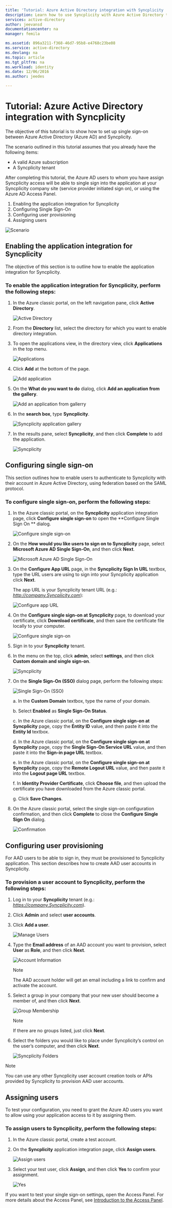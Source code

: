 ```yaml
---
title: 'Tutorial: Azure Active Directory integration with Syncplicity | Microsoft Docs'
description: Learn how to use Syncplicity with Azure Active Directory to enable single sign-on, automated provisioning, and more!
services: active-directory
author: jeevansd
documentationcenter: na
manager: femila

ms.assetid: 896a3211-f368-46d7-95b8-e4768c23be08
ms.service: active-directory
ms.devlang: na
ms.topic: article
ms.tgt_pltfrm: na
ms.workload: identity
ms.date: 12/06/2016
ms.author: jeedes

---
```

# Tutorial: Azure Active Directory integration with Syncplicity
The objective of this tutorial is to show how to set up single sign-on between Azure Active Directory (Azure AD) and Syncplicity.

The scenario outlined in this tutorial assumes that you already have the following items:

* A valid Azure subscription
* A Syncplicity tenant

After completing this tutorial, the Azure AD users to whom you have assign Syncplicity access will be able to single sign into the application at your Syncplicity company site (service provider initiated sign on), or using the Azure AD Access Panel.

1. Enabling the application integration for Syncplicity
2. Configuring Single Sign-On
3. Configuring user provisioning
4. Assigning users

![Scenario](./media/active-directory-saas-syncplicity-tutorial/IC769524.png "Scenario")

## Enabling the application integration for Syncplicity
The objective of this section is to outline how to enable the application integration for Syncplicity.

### To enable the application integration for Syncplicity, perform the following steps:
1. In the Azure classic portal, on the left navigation pane, click **Active Directory**.
   
    ![Active Directory](./media/active-directory-saas-syncplicity-tutorial/IC700993.png "Active Directory")

2. From the **Directory** list, select the directory for which you want to enable directory integration.

3. To open the applications view, in the directory view, click **Applications** in the top menu.
   
    ![Applications](./media/active-directory-saas-syncplicity-tutorial/IC700994.png "Applications")

4. Click **Add** at the bottom of the page.
   
    ![Add application](./media/active-directory-saas-syncplicity-tutorial/IC749321.png "Add application")

5. On the **What do you want to do** dialog, click **Add an application from the gallery**.
   
    ![Add an application from gallerry](./media/active-directory-saas-syncplicity-tutorial/IC749322.png "Add an application from gallerry")

6. In the **search box**, type **Syncplicity**.
   
    ![Syncplicity application gallery](./media/active-directory-saas-syncplicity-tutorial/IC769532.png "Syncplicity application gallery")

7. In the results pane, select **Syncplicity**, and then click **Complete** to add the application.
   
    ![Syncplicity](./media/active-directory-saas-syncplicity-tutorial/IC769533.png "Syncplicity")

## Configuring single sign-on
This section outlines how to enable users to authenticate to Syncplicity with their account in Azure Active Directory, using federation based on the SAML protocol.

### To configure single sign-on, perform the following steps:
1. In the Azure classic portal, on the **Syncplicity** application integration page, click **Configure single sign-on** to open the **Configure Single Sign On ** dialog.
   
    ![Configure single sign-on](./media/active-directory-saas-syncplicity-tutorial/IC769534.png "Configure single sign-on")

2. On the **How would you like users to sign on to Syncplicity** page, select **Microsoft Azure AD Single Sign-On**, and then click **Next**.
   
    ![Microsoft Azure AD Single Sign-On](./media/active-directory-saas-syncplicity-tutorial/IC769535.png "Microsoft Azure AD Single Sign-On")

3. On the **Configure App URL** page, in the **Syncplicity Sign In URL** textbox, type the URL users are using to sign into your Syncplicity application click **Next**. 
   
    The app URL is your Syncplicity tenant URL (e.g.: *http://company.Syncplicity.com*):
   
    ![Configure app URL](./media/active-directory-saas-syncplicity-tutorial/IC769536.png "Configure app URL")

4. On the **Configure single sign-on at Syncplicity** page, to download your certificate, click **Download certificate**, and then save the certificate file locally to your computer.
   
    ![Configure single sign-on](./media/active-directory-saas-syncplicity-tutorial/IC769543.png "Configure single sign-on")

5. Sign in to your **Syncplicity** tenant.

6. In the menu on the top, click **admin**, select **settings**, and then click **Custom domain and single sign-on**.
   
    ![Syncplicity](./media/active-directory-saas-syncplicity-tutorial/IC769545.png "Syncplicity")

7. On the **Single Sign-On (SSO)** dialog page, perform the following steps:
   
    ![Single Sign-On \(SSO\)](./media/active-directory-saas-syncplicity-tutorial/IC769550.png "Single Sign-On \\\(SSO\\\)")
   
    a. In the **Custom Domain** textbox, type the name of your domain.
   
    b. Select **Enabled** as **Single Sign-On Status**.
   
    c. In the Azure classic portal, on the **Configure single sign-on at Syncplicity** page, copy the **Entity ID** value, and then paste it into the **Entity Id** textbox.
   
    d. In the Azure classic portal, on the **Configure single sign-on at Syncplicity** page, copy the **Single Sign-On Service URL** value, and then paste it into the **Sign-in page URL** textbox.
   
    e. In the Azure classic portal, on the **Configure single sign-on at Syncplicity** page, copy the **Remote Logout URL** value, and then paste it into the **Logout page URL** textbox.
   
    f. In **Identity Provider Certificate**, click **Choose file**, and then upload the certificate you have downloaded from the Azure classic portal.
   
    g. Click **Save Changes**.

8. On the Azure classic portal, select the single sign-on configuration confirmation, and then click **Complete** to close the **Configure Single Sign On** dialog.
   
    ![Confirmation](./media/active-directory-saas-syncplicity-tutorial/IC769554.png "Confirmation")

## Configuring user provisioning
For AAD users to be able to sign in, they must be provisioned to Syncplicity application. This section describes how to create AAD user accounts in Syncplicity.

### To provision a user account to Syncplicity, perform the following steps:
1. Log in to your **Syncplicity** tenant (e.g.: *https://company.Syncplicity.com*).

2. Click **Admin** and select **user accounts**.

3. Click **Add a user**.
   
    ![Manage Users](./media/active-directory-saas-syncplicity-tutorial/IC769764.png "Manage Users")

4. Type the **Email address** of an AAD account you want to provision, select **User** as **Role**, and then click **Next**.
   
    ![Account Information](./media/active-directory-saas-syncplicity-tutorial/IC769765.png "Account Information")
   
    > [!NOTE]
    > The AAD account holder will get an email including a link to confirm and activate the account.
    > 
    > 

5. Select a group in your company that your new user should become a member of, and then click **Next**.
   
    ![Group Membership](./media/active-directory-saas-syncplicity-tutorial/IC769772.png "Group Membership")
   
    > [!NOTE]
    > If there are no groups listed, just click **Next**.
    > 
    > 

6. Select the folders you would like to place under Syncplicity’s control on the user’s computer, and then click **Next**.
   
    ![Syncplicity Folders](./media/active-directory-saas-syncplicity-tutorial/IC769773.png "Syncplicity Folders")

> [!NOTE]
> You can use any other Syncplicity user account creation tools or APIs provided by Syncplicity to provision AAD user accounts.
> 
> 

## Assigning users
To test your configuration, you need to grant the Azure AD users you want to allow using your application access to it by assigning them.

### To assign users to Syncplicity, perform the following steps:
1. In the Azure classic portal, create a test account.

2. On the **Syncplicity** application integration page, click **Assign users**.
   
    ![Assign users](./media/active-directory-saas-syncplicity-tutorial/IC769557.png "Assign users")

3. Select your test user, click **Assign**, and then click **Yes** to confirm your assignment.
   
    ![Yes](./media/active-directory-saas-syncplicity-tutorial/IC767830.png "Yes")

If you want to test your single sign-on settings, open the Access Panel. For more details about the Access Panel, see [Introduction to the Access Panel](active-directory-saas-access-panel-introduction.md).

